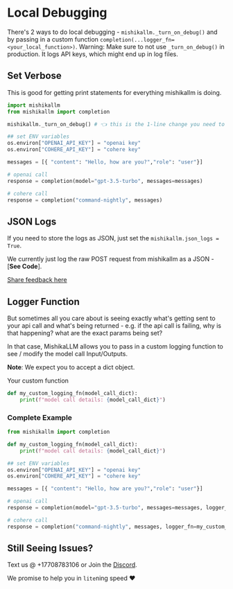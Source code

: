 # Local Debugging
There's 2 ways to do local debugging - `mishikallm._turn_on_debug()` and by passing in a custom function `completion(...logger_fn=<your_local_function>)`. Warning: Make sure to not use `_turn_on_debug()` in production. It logs API keys, which might end up in log files.

## Set Verbose 

This is good for getting print statements for everything mishikallm is doing.
```python
import mishikallm
from mishikallm import completion

mishikallm._turn_on_debug() # 👈 this is the 1-line change you need to make

## set ENV variables
os.environ["OPENAI_API_KEY"] = "openai key"
os.environ["COHERE_API_KEY"] = "cohere key"

messages = [{ "content": "Hello, how are you?","role": "user"}]

# openai call
response = completion(model="gpt-3.5-turbo", messages=messages)

# cohere call
response = completion("command-nightly", messages)
```

## JSON Logs 

If you need to store the logs as JSON, just set the `mishikallm.json_logs = True`.

We currently just log the raw POST request from mishikallm as a JSON - [**See Code**]. 

[Share feedback here](https://github.com/BerriAI/mishikallm/issues)

## Logger Function 
But sometimes all you care about is seeing exactly what's getting sent to your api call and what's being returned - e.g. if the api call is failing, why is that happening? what are the exact params being set? 

In that case, MishikaLLM allows you to pass in a custom logging function to see / modify the model call Input/Outputs. 

**Note**: We expect you to accept a dict object. 

Your custom function 

```python
def my_custom_logging_fn(model_call_dict):
    print(f"model call details: {model_call_dict}")
```

### Complete Example
```python
from mishikallm import completion

def my_custom_logging_fn(model_call_dict):
    print(f"model call details: {model_call_dict}")

## set ENV variables
os.environ["OPENAI_API_KEY"] = "openai key"
os.environ["COHERE_API_KEY"] = "cohere key"

messages = [{ "content": "Hello, how are you?","role": "user"}]

# openai call
response = completion(model="gpt-3.5-turbo", messages=messages, logger_fn=my_custom_logging_fn)

# cohere call
response = completion("command-nightly", messages, logger_fn=my_custom_logging_fn)
```

## Still Seeing Issues? 

Text us @ +17708783106 or Join the [Discord](https://discord.com/invite/wuPM9dRgDw). 

We promise to help you in `lite`ning speed ❤️
